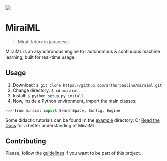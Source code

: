 [![][docs_img]][docs_proj]

# MiraiML

> Mirai: _future_ in japanese.

MiraiML is an asynchronous engine for autonomous & continuous machine learning,
built for real-time usage.

## Usage

1. Download: `$ git clone https://github.com/arthurpaulino/miraiml.git`
2. Change directory: `$ cd miraiml`
3. Install: `$ python setup.py install`
4. Now, inside a Python environment, import the main classes:

```python
>>> from miraiml import SearchSpace, Config, Engine
```

Some didactic tutorials can be found in the [example](examples) directory. Or
[Read the Docs][docs_url] for a better understanding of MiraiML.

## Contributing

Please, follow the [guidelines](CONTRIBUTING.md) if you want to be part of this
project.

[docs_img]: https://readthedocs.org/projects/miraiml/badge/?version=latest
[docs_proj]: https://readthedocs.org/projects/miraiml/
[docs_url]: https://miraiml.readthedocs.io/en/latest/
